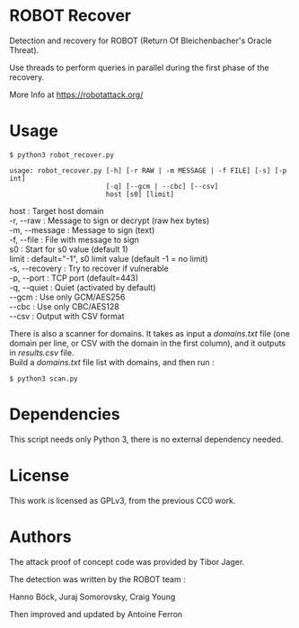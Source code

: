 
# ROBOT Recover

Detection and recovery for ROBOT (Return Of
Bleichenbacher's Oracle Threat).

Use threads to perform queries in parallel during the first phase of the recovery.

More Info at https://robotattack.org/

Usage
=====

```
$ python3 robot_recover.py

usage: robot_recover.py [-h] [-r RAW | -m MESSAGE | -f FILE] [-s] [-p int]
                        [-q] [--gcm | --cbc] [--csv]
                        host [s0] [limit]
```

host  : Target host domain  
-r, --raw  : Message to sign or decrypt (raw hex bytes)  
-m, --message  : Message to sign (text)  
-f, --file  : File with message to sign  
s0  : Start for s0 value (default 1)  
limit  : default="-1", s0 limit value (default -1 = no limit)  
-s, --recovery  : Try to recover if vulnerable  
-p, --port  : TCP port (default=443)  
-q, --quiet  : Quiet (activated by default)  
--gcm  : Use only GCM/AES256  
--cbc  : Use only CBC/AES128  
--csv  : Output with CSV format  

There is also a scanner for domains. It takes as input a *domains.txt* file 
(one domain per line, or CSV with the domain in the first column), and it outputs 
in *results.csv* file.  
Build a *domains.txt* file list with domains, and then run :
```
$ python3 scan.py
```

Dependencies
============

This script needs only Python 3, there is no external dependency needed.

License
=======

This work is licensed as GPLv3, from the previous CC0 work.

Authors
=======

The attack proof of concept code was provided by Tibor Jager.

The detection was written by the ROBOT team :

Hanno Böck, Juraj Somorovsky, Craig Young

Then improved and updated by Antoine Ferron
